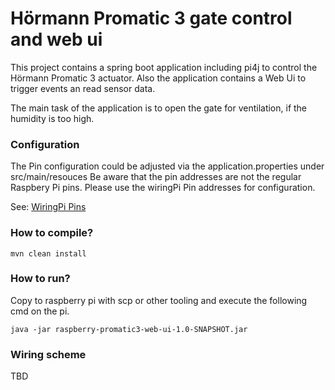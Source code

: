 # Hörmann Promatic 3 gate control and web ui

This project contains a spring boot application including pi4j to control the Hörmann Promatic 3 actuator.
Also the application contains a Web Ui to trigger events an read sensor data.

The main task of the application is to open the gate for ventilation, if the humidity is too high.


### Configuration
The Pin configuration could be adjusted via the application.properties under src/main/resouces
Be aware that the pin addresses are not the regular Raspbery Pi pins.
Please use the wiringPi Pin addresses for configuration. 

See: [WiringPi Pins](https://hackage.haskell.org/package/wiringPi)
### How to compile?

```shell script
mvn clean install
```

### How to run?
Copy to raspberry pi with scp or other tooling and execute the following cmd on the pi.
````shell script
java -jar raspberry-promatic3-web-ui-1.0-SNAPSHOT.jar
````

### Wiring scheme

TBD